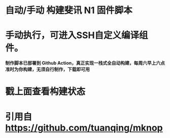 # 自动/手动 构建斐讯 N1 固件脚本
# 手动执行，可进入SSH自定义编译组件。

**制作脚本已部署到 Github Action，真正实现一栈式全自动构建，每周六早上六点准时为你构建，无须自行制作，下载即可用**
# 戳上面查看构建状态

# 引用自 https://github.com/tuanqing/mknop

